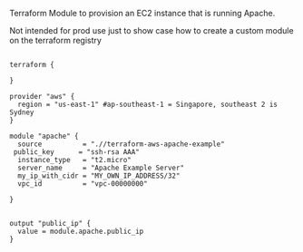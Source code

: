 Terraform Module to provision an EC2 instance that is running Apache.

Not intended for prod use just to show case how to create a custom module on the terraform registry

```hcl

terraform {

}

provider "aws" {
  region = "us-east-1" #ap-southeast-1 = Singapore, southeast 2 is Sydney
}

module "apache" {
  source          = ".//terraform-aws-apache-example"
 public_key      = "ssh-rsa AAA"
  instance_type   = "t2.micro"
  server_name     = "Apache Example Server"
  my_ip_with_cidr = "MY_OWN_IP_ADDRESS/32"
  vpc_id          = "vpc-00000000"

}


output "public_ip" {
  value = module.apache.public_ip
}




``````